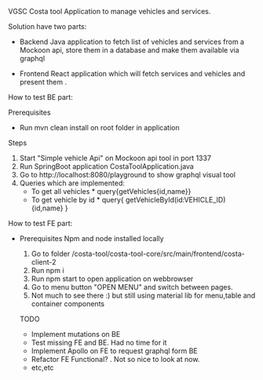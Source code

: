 VGSC Costa tool
Application to manage vehicles and services.

Solution have two parts:

- Backend
Java application to fetch list of vehicles and services from a Mockoon api, store them in a database and make them available via graphql

- Frontend
React application which will fetch services and vehicles and present them .

How to test BE part:

Prerequisites
- Run mvn clean install on root folder in application

Steps
1) Start "Simple vehicle Api" on Mockoon api tool in port 1337
2) Run SpringBoot application CostaToolApplication.java
3) Go to http://localhost:8080/playground to show graphql visual tool
4) Queries which are implemented:
    - To get all vehicles * query{getVehicles{id,name}} 
    - To get vehicle by id * query{
        getVehicleById(id:VEHICLE_ID){id,name}
      }

How to test FE part:

- Prerequisites
  Npm and node installed locally
  
  1) Go to folder /costa-tool/costa-tool-core/src/main/frontend/costa-client-2
  2) Run npm i
  3) Run npm start to open application on webbrowser
  4) Go to menu button "OPEN MENU" and switch between pages.
  5) Not much to see there :) but still using material lib for menu,table and container components
 
  TODO
  
  - Implement mutations on BE 
  - Test missing FE and BE. Had no time for it
  - Implement Apollo on FE to request graphql form BE
  - Refactor FE Functional? . Not so nice to look at now.
  - etc,etc